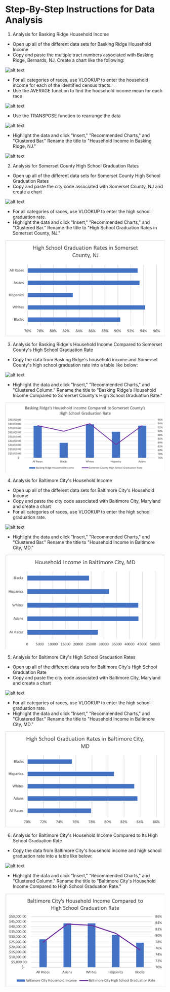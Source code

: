 # Step-By-Step Instructions for Data Analysis
1. Analysis for Basking Ridge Household Income
- Open up all of the different data sets for Basking Ridge Household Income
- Copy and paste the multiple tract numbers associated with Basking Ridge, Bernards, NJ. Create a chart like the following:

![alt text](https://github.com/Daphne-Tang/Comparing-Household-Income-and-High-School-Graduation-Rates-in-Basking-Ridge-and-Baltimore-By-Race/blob/master/Step-By-Step%20Instructions/Screen%20Shot%202020-09-15%20at%2010.55.15%20PM.png)
- For all categories of races, use VLOOKUP to enter the household income for each of the identified census tracts. 
- Use the AVERAGE function to find the household income mean for each race

![alt text](https://github.com/Daphne-Tang/Comparing-Household-Income-and-High-School-Graduation-Rates-in-Basking-Ridge-and-Baltimore-By-Race/blob/master/Step-By-Step%20Instructions/Screen%20Shot%202020-09-15%20at%2011.01.58%20PM.png)

- Use the TRANSPOSE function to rearrange the data

![alt text](https://github.com/Daphne-Tang/Comparing-Household-Income-and-High-School-Graduation-Rates-in-Basking-Ridge-and-Baltimore-By-Race/blob/master/Step-By-Step%20Instructions/Screen%20Shot%202020-09-15%20at%2010.58.46%20PM.png)

- Highlight the data and click "Insert," "Recommended Charts," and "Clustered Bar." Rename the title to "Household Income in Basking Ridge, NJ."

![alt text](https://github.com/Daphne-Tang/Comparing-Household-Income-and-High-School-Graduation-Rates-in-Basking-Ridge-and-Baltimore-By-Race/blob/master/Household%20Income%20in%20Basking%20Ridge%2C%20NJ.png)

2. Analysis for Somerset County High School Graduation Rates
- Open up all of the different data sets for Somerset County High School Graduation Rates
- Copy and paste the city code associated with Somerset County, NJ and create a chart 

![alt text](https://github.com/Daphne-Tang/Comparing-Household-Income-and-High-School-Graduation-Rates-in-Basking-Ridge-and-Baltimore-By-Race/blob/master/Step-By-Step%20Instructions/Screen%20Shot%202020-09-15%20at%2011.24.57%20PM.png)

- For all categories of races, use VLOOKUP to enter the high school graduation rate. 
- Highlight the data and click "Insert," "Recommended Charts," and "Clustered Bar." Rename the title to "High School Graduation Rates in Somerset County, NJ."

![alt text](https://github.com/Daphne-Tang/Comparing-Household-Income-and-High-School-Graduation-Rates-in-Basking-Ridge-and-Baltimore/blob/master/High%20School%20Graduation%20Rates%20in%20Somerset%20County%2C%20NJ.png)

3. Analysis for Basking Ridge's Household Income Compared to Somerset County's High School Graduation Rate
- Copy the data from Basking Ridge's household income and Somerset County's high school graduation rate into a table like below: 

![alt text](https://github.com/Daphne-Tang/Comparing-Household-Income-and-High-School-Graduation-Rates-in-Basking-Ridge-and-Baltimore-By-Race/blob/master/Step-By-Step%20Instructions/Screen%20Shot%202020-09-15%20at%2011.10.59%20PM.png)

- Highlight the data and click "Insert," "Recommended Charts," and "Clustered Column." Rename the title to "Basking Ridge's Household Income Compared to Somerset County's High School Graduation Rate."

![alt text](https://github.com/Daphne-Tang/Comparing-Household-Income-and-High-School-Graduation-Rates-in-Basking-Ridge-and-Baltimore/blob/master/Basking%20Ridge's%20Household%20Income%20Compared%20to%20Somerset%20County's%20High%20School%20Graduation%20Rate.png)

4. Analysis for Baltimore City's Household Income 
- Open up all of the different data sets for Baltimore City's Household Income 
- Copy and paste the city code associated with Baltimore City, Maryland and create a chart
- For all categories of races, use VLOOKUP to enter the high school graduation rate. 

![alt text](https://github.com/Daphne-Tang/Comparing-Household-Income-and-High-School-Graduation-Rates-in-Basking-Ridge-and-Baltimore-By-Race/blob/master/Step-By-Step%20Instructions/Screen%20Shot%202020-09-15%20at%2011.19.43%20PM.png)
- Highlight the data and click "Insert," "Recommended Charts," and "Clustered Bar." Rename the title to "Household Income in Baltimore City, MD."

![alt text](https://github.com/Daphne-Tang/Comparing-Household-Income-and-High-School-Graduation-Rates-in-Basking-Ridge-and-Baltimore/blob/master/Household%20Income%20in%20Baltimore%20City%2C%20MD.png)

5. Analysis for Baltimore City's High School Graduation Rates
- Open up all of the different data sets for Baltimore City's High School Graduation Rate
- Copy and paste the city code associated with Baltimore City, Maryland and create a chart

![alt text](https://github.com/Daphne-Tang/Comparing-Household-Income-and-High-School-Graduation-Rates-in-Basking-Ridge-and-Baltimore-By-Race/blob/master/Step-By-Step%20Instructions/Screen%20Shot%202020-09-15%20at%2011.21.37%20PM.png)

- For all categories of races, use VLOOKUP to enter the high school graduation rate. 
- Highlight the data and click "Insert," "Recommended Charts," and "Clustered Bar." Rename the title to "Household Income in Baltimore City, MD."

![alt text](https://github.com/Daphne-Tang/Comparing-Household-Income-and-High-School-Graduation-Rates-in-Basking-Ridge-and-Baltimore/blob/master/High%20School%20Graduation%20Rates%20in%20Baltimore%20City%2C%20MD.png)

6. Analysis for Baltimore City's Household Income Compared to Its High School Graduation Rate
- Copy the data from Baltimore City's household income and high school graduation rate into a table like below: 

![alt text](https://github.com/Daphne-Tang/Comparing-Household-Income-and-High-School-Graduation-Rates-in-Basking-Ridge-and-Baltimore-By-Race/blob/master/Step-By-Step%20Instructions/Screen%20Shot%202020-09-15%20at%2011.23.33%20PM.png)

- Highlight the data and click "Insert," "Recommended Charts," and "Clustered Column." Rename the title to "Baltimore City's Household Income Compared to High School Graduation Rate."

![alt text](https://github.com/Daphne-Tang/Comparing-Household-Income-and-High-School-Graduation-Rates-in-Basking-Ridge-and-Baltimore/blob/master/Baltimore%20City's%20Household%20Income%20Compared%20to%20High%20School%20Graduation%20Rate.png)
